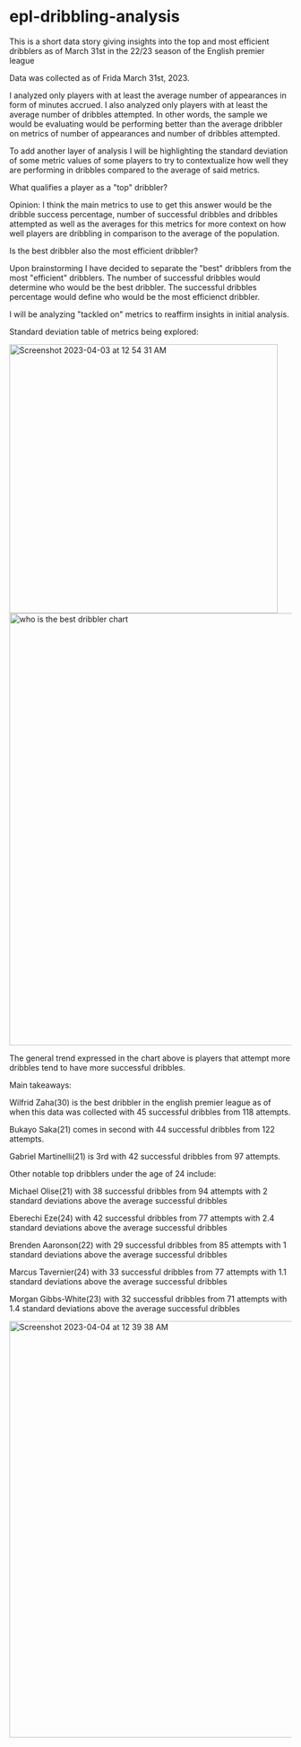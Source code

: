 # epl-dribbling-analysis
This is a short data story giving insights into the top and most efficient dribblers as of March 31st in the 22/23 season of the English premier league

Data was collected as of Frida March 31st, 2023.

I analyzed only players with at least the average number of appearances in form of minutes accrued.
I also analyzed only players with at least the average number of dribbles attempted.
In other words, the sample we would be evaluating would be performing better than the average dribbler on metrics of number of appearances and number of dribbles attempted.

To add another layer of analysis I will be highlighting the standard deviation of some metric values of some players to try to contextualize how well they are performing in dribbles compared to the average of said metrics.


What qualifies a player as a "top" dribbler?

Opinion: I think the main metrics to use to get this answer would be the dribble success percentage, number of successful dribbles and dribbles attempted as well as the averages for this metrics for more context on how well players are dribbling in comparison to the average of the population.

Is the best dribbler also the most efficient dribbler? 

Upon brainstorming I have decided to separate the "best" dribblers from the most "efficient" dribblers.
The number of successful dribbles would determine who would be the best dribbler.
The successful dribbles percentage would define who would be the most efficienct dribbler.

I will be analyzing "tackled on" metrics to reaffirm insights in initial analysis.

Standard deviation table of metrics being explored:

<img width="479" alt="Screenshot 2023-04-03 at 12 54 31 AM" src="https://user-images.githubusercontent.com/34937584/229415015-a7cc8dfc-af84-4070-abde-2647125dd07e.png">

<img width="770" alt="who is the best dribbler chart" src="https://user-images.githubusercontent.com/34937584/229654062-625297b9-9d78-477d-87af-64f02dc766ed.png">

The general trend expressed in the chart above is players that attempt more dribbles tend to have more successful dribbles.

Main takeaways:

Wilfrid Zaha(30) is the best dribbler in the english premier league as of when this data was collected with 45 successful dribbles from 118 attempts.

Bukayo Saka(21) comes in second with 44 successful dribbles from 122 attempts.

Gabriel Martinelli(21) is 3rd with 42 successful dribbles from 97 attempts.

Other notable top dribblers under the age of 24 include: 

Michael Olise(21) with 38 successful dribbles from 94 attempts with 2 standard deviations above the average successful dribbles

Eberechi Eze(24) with 42 successful dribbles from 77 attempts with 2.4 standard deviations above the average successful dribbles

Brenden Aaronson(22) with 29 successful dribbles from 85 attempts with 1 standard deviations above the average successful dribbles

Marcus Tavernier(24) with 33 successful dribbles from 77 attempts with 1.1 standard deviations above the average successful dribbles

Morgan Gibbs-White(23) with 32 successful dribbles from 71 attempts with 1.4 standard deviations above the average successful dribbles

<img width="742" alt="Screenshot 2023-04-04 at 12 39 38 AM" src="https://user-images.githubusercontent.com/34937584/229688582-dbbe589c-6045-4707-98a3-5c392b684862.png">



